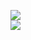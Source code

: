 [![](https://img.shields.io/badge/Made%20With-Github%20Spray-lightgrey.svg?style=for-the-badge&logo=github)](https://github.com/Annihil/github-spray#18769)  
[![](https://i.imgur.com/2DrTn0Z.gif)](https://github.com/Annihil/github-spray)
